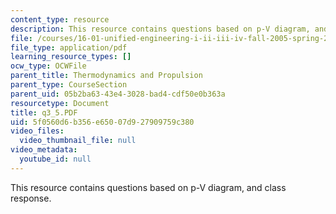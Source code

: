 ```yaml
---
content_type: resource
description: This resource contains questions based on p-V diagram, and class response.
file: /courses/16-01-unified-engineering-i-ii-iii-iv-fall-2005-spring-2006/5f0560d6b356e65007d927909759c380_q3_5.PDF
file_type: application/pdf
learning_resource_types: []
ocw_type: OCWFile
parent_title: Thermodynamics and Propulsion
parent_type: CourseSection
parent_uid: 05b2ba63-43e4-3028-bad4-cdf50e0b363a
resourcetype: Document
title: q3_5.PDF
uid: 5f0560d6-b356-e650-07d9-27909759c380
video_files:
  video_thumbnail_file: null
video_metadata:
  youtube_id: null
---
```

This resource contains questions based on p-V diagram, and class response.

